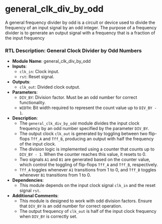# general_clk_div_by_odd
 A general frequency divider by odd is a circuit or device used to divide the frequency of an input signal by an odd integer. The purpose of a frequency divider is to generate an output signal with a frequency that is a fraction of the input frequency


### RTL Description: General Clock Divider by Odd Numbers

- **Module Name**: general_clk_div_by_odd
- **Inputs**:
  - `clk_in`: Clock input.
  - `rst`: Reset signal.
- **Outputs**:
  - `clk_out`: Divided clock output.
- **Parameters**:
  - `DIV_BY`: Division factor. Must be an odd number for correct functionality.
  - `WIDTH`: Bit width required to represent the count value up to `DIV_BY - 1`.
- **Description**:
  - The `general_clk_div_by_odd` module divides the input clock frequency by an odd number specified by the parameter `DIV_BY`.
  - The output clock `clk_out` is generated by toggling between two flip-flops `Tff_A` and `Tff_B`, producing an output with half the frequency of the input clock.
  - The division logic is implemented using a counter that counts up to `DIV_BY - 1`. When the counter reaches this value, it resets to 0.
  - Two signals `A1` and `B1` are generated based on the counter value, which control the toggling of flip-flops `Tff_A` and `Tff_B`, respectively.
  - `Tff_A` toggles whenever `A1` transitions from 1 to 0, and `Tff_B` toggles whenever `B1` transitions from 1 to 0.
- **Dependencies**:
  - This module depends on the input clock signal `clk_in` and the reset signal `rst`.
- **Additional Comments**:
  - This module is designed to work with odd division factors. Ensure that `DIV_BY` is an odd number for correct operation.
  - The output frequency of `clk_out` is half of the input clock frequency when `DIV_BY` is correctly set.
